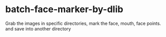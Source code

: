 # batch-face-marker-by-dlib
Grab the images in specific directories, mark the face, mouth, face points. and save into another directory
